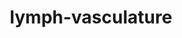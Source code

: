 ---
title: lymph-vasculature
release_version: v1.1
hra_release_version:
  - v1.1
  - v1.2
type: asct-b
description: '[Anatomical Structures, Cell Types, plus Biomarkers (ASCT+B) tables](https://hubmapconsortium.github.io/ccf/pages/ccf-anatomical-structures.html) aim to capture the nested *part_of* structure of anatomical human body parts, the typology of cells, and biomarkers used to identify cell types. The tables are authored and reviewed by an international team of experts.'
creators:
  - 0000-0002-6300-1647
  - 0000-0003-1361-7109
  - 0000-0003-0834-8274
project_leads:
  - 0000-0002-3321-6137
reviewers:
  - 0000-0002-2597-881X
  - 0000-0001-7655-4833
creation_date: 2021-12-01T00:00:00
license: CC BY 4.0
publisher:  HuBMAP 
funder:  National Institutes of Health 
award_number:  OT2OD026671 
hubmap_id:  HBM559.TDMB.283 
datatable: ASCT-B_VH_Lymph_Vasculature.csv
doi: https://doi.org/10.48539/HBM559.TDMB.283
---